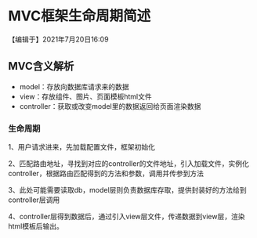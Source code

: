 # MVC框架生命周期简述



【编辑于】2021年7月20日16:09



## MVC含义解析

- model：存放向数据库请求来的数据
- view：存放组件、图片、页面模板html文件
- controller：获取或改变model里的数据返回给页面渲染数据



### 生命周期

1、用户请求进来，先加载配置文件，框架初始化



2、匹配路由地址，寻找到对应的controller的文件地址，引入加载文件，实例化controller，根据路由匹配得到的方法和参数，调用并传参到方法



3、此处可能需要读取db，model层则负责数据库存取，提供封装好的方法给到controller层调用



4、controller层得到数据后，通过引入view层文件，传递数据到view层，渲染html模板后输出。